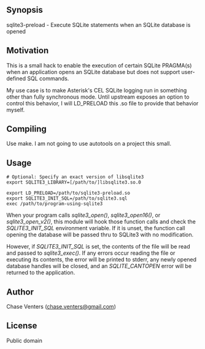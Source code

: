 ## Synopsis

sqlite3-preload - Execute SQLite statements when an SQLite database is opened

## Motivation

This is a small hack to enable the execution of certain SQLite PRAGMA(s) when
an application opens an SQLite database but does not support user-defined
SQL commands.

My use case is to make Asterisk's CEL SQLite logging run in something other
than fully synchronous mode. Until upstream exposes an option to control
this behavior, I will LD\_PRELOAD this .so file to provide that behavior
myself.

## Compiling

Use make. I am not going to use autotools on a project this small.

## Usage

	# Optional: Specify an exact version of libsqlite3
	export SQLITE3_LIBRARY=[/path/to/]libsqlite3.so.0

	export LD_PRELOAD=/path/to/sqlite3-preload.so
	export SQLITE3_INIT_SQL=/path/to/sqlite3.sql
	exec /path/to/program-using-sqlite3

When your program calls *sqlite3\_open()*, *sqlite3\_open16()*,
or *sqlite3\_open\_v2()*, this module will hook those function calls and
check the *SQLITE3\_INIT\_SQL* environment variable. If it is unset, the
function call opening the database will be passed thru to SQLite3 with no
modification.

However, if *SQLITE3\_INIT\_SQL* is set, the contents of the file will
be read and passed to *sqlite3\_exec()*. If any errors occur reading the
file or executing its contents, the error will be printed to stderr, any
newly opened database handles will be closed, and an *SQLITE_CANTOPEN* error
will be returned to the application.

## Author

Chase Venters (chase.venters@gmail.com)

## License

Public domain


